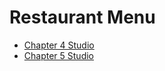 # Restaurant Menu

- [Chapter 4 Studio](https://education.launchcode.org/java-web-development/chapters/classes/studio.html)
- [Chapter 5 Studio](https://education.launchcode.org/java-web-development/chapters/classes-part2/studio.html)
